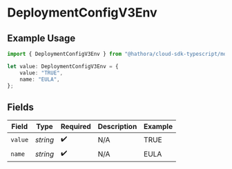 # DeploymentConfigV3Env

## Example Usage

```typescript
import { DeploymentConfigV3Env } from "@hathora/cloud-sdk-typescript/models/components";

let value: DeploymentConfigV3Env = {
    value: "TRUE",
    name: "EULA",
};
```

## Fields

| Field              | Type               | Required           | Description        | Example            |
| ------------------ | ------------------ | ------------------ | ------------------ | ------------------ |
| `value`            | *string*           | :heavy_check_mark: | N/A                | TRUE               |
| `name`             | *string*           | :heavy_check_mark: | N/A                | EULA               |